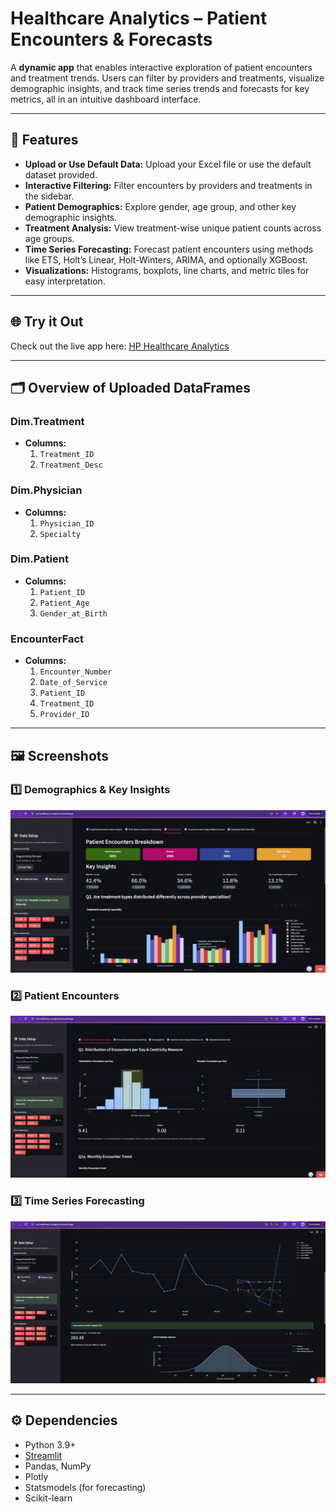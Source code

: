 # Healthcare Analytics – Patient Encounters & Forecasts

A **dynamic app** that enables interactive exploration of patient encounters and treatment trends. Users can filter by providers and treatments, visualize demographic insights, and track time series trends and forecasts for key metrics, all in an intuitive dashboard interface.

---

## 🚀 Features

- **Upload or Use Default Data:** Upload your Excel file or use the default dataset provided.
- **Interactive Filtering:** Filter encounters by providers and treatments in the sidebar.
- **Patient Demographics:** Explore gender, age group, and other key demographic insights.
- **Treatment Analysis:** View treatment-wise unique patient counts across age groups.
- **Time Series Forecasting:** Forecast patient encounters using methods like ETS, Holt’s Linear, Holt-Winters, ARIMA, and optionally XGBoost.
- **Visualizations:** Histograms, boxplots, line charts, and metric tiles for easy interpretation.

---

## 🌐 Try it Out

Check out the live app here: [HP Healthcare Analytics](https://hp-healthcare-analytics.streamlit.app/)  

---

## 🗂 Overview of Uploaded DataFrames

### Dim.Treatment
- **Columns:**
  1. `Treatment_ID`
  2. `Treatment_Desc`

### Dim.Physician
- **Columns:**
  1. `Physician_ID`
  2. `Specialty`

### Dim.Patient
- **Columns:**
  1. `Patient_ID`
  2. `Patient_Age`
  3. `Gender_at_Birth`

### EncounterFact
- **Columns:**
  1. `Encounter_Number`
  2. `Date_of_Service`
  3. `Patient_ID`
  4. `Treatment_ID`
  5. `Provider_ID`

---
## 🖼 Screenshots

### 1️⃣ Demographics & Key Insights
![Demographics Insights](screenshots/3-demographics.png)

### 2️⃣ Patient Encounters
![Encounters Breakdown](screenshots/1-encounters.png)

### 3️⃣ Time Series Forecasting
![Time Series Forecasting](screenshots/2-forecast.png)

---

## ⚙️ Dependencies

- Python 3.9+
- [Streamlit](https://streamlit.io/)
- Pandas, NumPy
- Plotly
- Statsmodels (for forecasting)
- Scikit-learn
